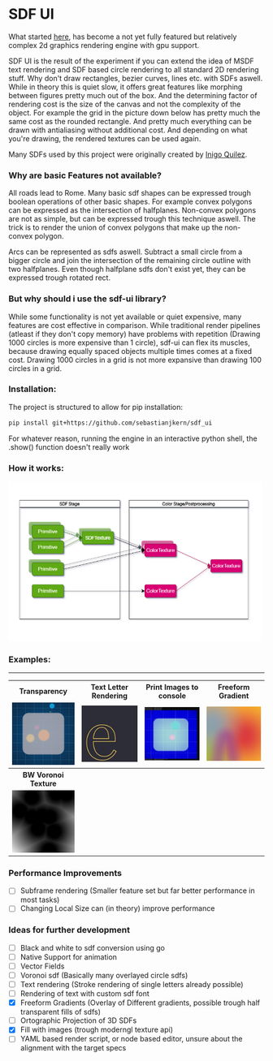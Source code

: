 # SDF UI

What started [here](https://github.com/sebastianjkern/metaballs), has become a not yet fully featured but relatively complex 2d graphics rendering engine with gpu support.

SDF UI is the result of the experiment if you can extend the idea of MSDF text rendering and SDF based circle rendering to all standard 2D rendering stuff. Why don't draw rectangles, bezier curves, lines etc. with SDFs aswell. While in theory this is quiet slow, it offers great features like morphing between figures pretty much out of the box. And the determining factor of rendering cost is the size of the canvas and not the complexity of the object. For example the grid in the picture down below has pretty much the same cost as the rounded rectangle. And pretty much everything can be drawn with antialiasing without additional cost. And depending on what you're drawing, the rendered textures can be used again. 

Many SDFs used by this project were originally created by [Inigo Quilez](https://iquilezles.org/articles/distfunctions2d/).


### Why are basic Features not available?

All roads lead to Rome. Many basic sdf shapes can be expressed trough boolean operations of other basic shapes. For example convex polygons can be expressed as the intersection of halfplanes. Non-convex polygons are not as simple, but can be expressed trough this technique aswell. The trick is to render the union of convex polygons that make up the non-convex polygon.

Arcs can be represented as sdfs aswell. Subtract a small circle from a bigger circle and join the intersection of the remaining circle outline with two halfplanes. Even though halfplane sdfs don't exist yet, they can be expressed trough rotated rect. 

### But why should i use the sdf-ui library?

While some functionality is not yet available or quiet expensive, many features are cost effective in comparison. While traditional render pipelines (atleast if they don't copy memory) have problems with repetition (Drawing 1000 circles is more expensive than 1 circle), sdf-ui can flex its muscles, because drawing equally spaced objects multiple times comes at a fixed cost. Drawing 1000 circles in a grid is not more expansive than drawing 100 circles in a grid.

### Installation:

The project is structured to allow for pip installation:

```bash
pip install git+https://github.com/sebastianjkern/sdf_ui
```

For whatever reason, running the engine in an interactive python shell, the .show() function doesn't really work

### How it works:

<img src="./sdf_ui_diagram.png" width="500">

### Examples:
___

<table>
    <tr>
        <th>Transparency</th>    
        <th>Text Letter Rendering</th>
        <th>Print Images to console</th>
        <th>Freeform Gradient</th>
    </tr>
    <tr>
        <td><img src="./image1.png" width="150"></td>
        <td><img src="./image2.png" width="150"></td>
        <td><img src="./console.png" width="150"></td>
        <td><img src="./image3.png" width="150"></td>
    </tr>
    <tr>
        <th>BW Voronoi Texture</th>    
        <th></th>
        <th></th>
        <th></th>
    </tr>
    <tr>
        <td><img src="./voronoi.png" width="150"></td>
        <td></td>
        <td></td>
        <td></td>
    </tr>
</table>

### Performance Improvements

- [ ] Subframe rendering (Smaller feature set but far better performance in most tasks)
- [ ] Changing Local Size can (in theory) improve performance

### Ideas for further development

- [ ] Black and white to sdf conversion using go
- [ ] Native Support for animation
- [ ] Vector Fields
- [ ] Voronoi sdf (Basically many overlayed circle sdfs)
- [ ] Text rendering (Stroke rendering of single letters already possible)
- [ ] Rendering of text with custom sdf font
- [x] Freeform Gradients (Overlay of Different gradients, possible trough half transparent fills of sdfs)
- [ ] Ortographic Projection of 3D SDFs
- [x] Fill with images (trough moderngl texture api)
- [ ] YAML based render script, or node based editor, unsure about the alignment with the target specs
